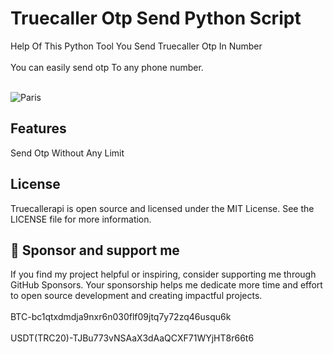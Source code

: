 # Truecaller Otp Send Python Script
Help Of This Python Tool You Send Truecaller Otp In Number
<br>
<br>
You can easily send otp To any phone number.
<br>
<br>

<img src="https://files.catbox.moe/58seed.png" alt="Paris" class="center">



<h2>Features</h2>

Send Otp Without Any Limit

<h2> License </h2>

Truecallerapi is open source and licensed under the MIT License. See the LICENSE file for more information.

<h2>💝 Sponsor and support me  </h2>
If you find my project helpful or inspiring, consider supporting me through GitHub Sponsors. Your sponsorship helps me dedicate more time and effort to open source development and creating impactful projects.
<BR>
<BR>
BTC-bc1qtxdmdja9nxr6n030flf09jtq7y72zq46usqu6k 
<BR>
<BR>
USDT(TRC20)-TJBu773vNSAaX3dAaQCXF71WYjHT8r66t6
